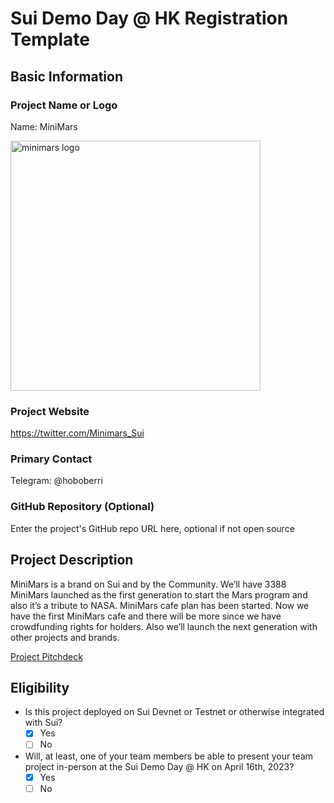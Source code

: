 # Sui Demo Day @ HK Registration Template

## Basic Information

### Project Name or Logo

Name: MiniMars

<p align="left">
    <img src="../assets/minimars.jpg" alt="minimars logo" width="400">
</p>

### Project Website

https://twitter.com/Minimars_Sui 

### Primary Contact

Telegram: @hoboberri

### GitHub Repository (Optional)

Enter the project's GitHub repo URL here, optional if not open source

## Project Description 

MiniMars is a brand on Sui and by the Community. We’ll have 3388 MiniMars launched as the first generation to start the Mars program and also it’s a tribute to NASA. MiniMars cafe plan has been started. Now we have the first MiniMars cafe and there will be more since we have crowdfunding rights for holders. Also we’ll launch the next generation with other projects and brands. 

[Project Pitchdeck](https://docs.google.com/presentation/d/1SGeH19LZ7XXU5qFV0tcJ1TrnPi3jYGew/edit?usp=share_link&ouid=100963468120336818645&rtpof=true&sd=true)

## Eligibility

- Is this project deployed on Sui Devnet or Testnet or otherwise integrated with Sui?
    - [x] Yes
    - [ ] No
- Will, at least, one of your team members be able to present your team project in-person at the Sui Demo Day @ HK on April 16th, 2023?
    - [x] Yes
    - [ ] No